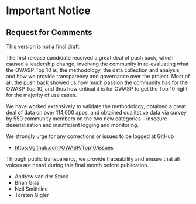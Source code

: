 # Important Notice
## Request for Comments

This version is not a final draft.

The first release candidate received a great deal of push back, which caused a leadership change, involving the community in re-evaluating what the OWASP Top 10 is, the methodology, the data collection and analysis, and how we provide transparency and governance over the project. Most of all, the push back showed us how much passion the community has for the OWASP Top 10, and thus how critical it is for OWASP to get the Top 10 right for the majority of use cases.

We have worked extensively to validate the methodology, obtained a great deal of data on over 114,000 apps, and obtained qualitative data via survey by 550 community members on the two new categories – insecure deserialization and insufficient logging and monitoring.

We strongly urge for any corrections or issues to be logged at GitHub

* https://github.com/OWASP/Top10/issues

Through public transparency, we provide traceability and ensure that all voices are heard during this final month before publication.

* Andrew van der Stock
* Brian Glas
* Neil Smithline
* Torsten Gigler
